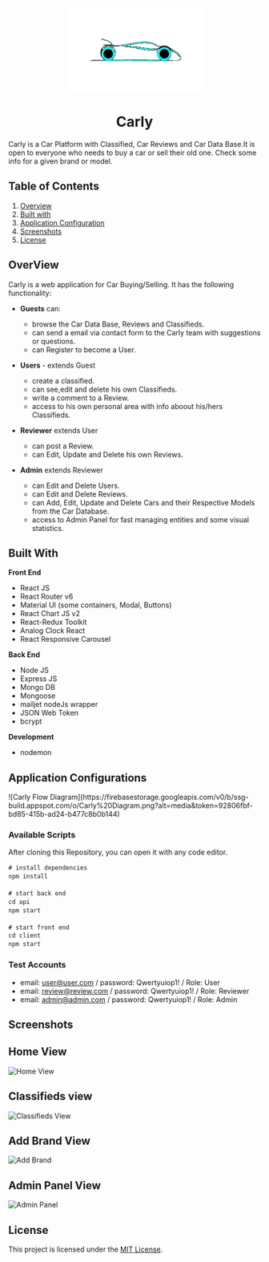<p id="start" align="center">
<br>
<img height="170rem" src="https://github.com/drinoff/carly/blob/main/client/public/images/logo.png">
  <h1 align="center" color='7582EB'>Carly</h1>
  
</p>
Carly is a Car Platform with Classified, Car Reviews and Car Data Base.It is open to everyone who needs to buy a car or sell their old one. Check some info for a given brand or model.

## Table of Contents
1. <a href="#overview">Overview</a>
2. <a href="#builtWith">Built with</a>
3. <a href="#appConfig">Application Configuration</a>
4. <a href="#appShots">Screenshots</a>
5. <a href="#license">License</a>
 



<h2 id="overview">OverView</h2>
Carly is a web application for Car Buying/Selling. It has the following functionality:

- **Guests** can: 
  - browse the Car Data Base, Reviews and Classifieds.
  - can send a email via contact form to the Carly team with suggestions or questions.
  - can Register to become a User.

- **Users** - extends Guest
  - create a classified.
  - can see,edit and delete his own Classifieds.
  - write a comment to a Review.
  - access to his own personal area with info aboout his/hers Classifieds.

- **Reviewer** extends User
  - can post a Review.
  - can Edit, Update and Delete his own Reviews.

- **Admin** extends Reviewer
  - can Edit and Delete Users.
  - can Edit and Delete Reviews.
  - can Add, Edit, Update and Delete Cars and their Respective Models from the Car Database.
  - access to Admin Panel for fast managing entities and some visual statistics.

<h2 id="builtWith">Built With</h2>

**Front End** 
- React JS
- React Router v6
- Material UI (some containers, Modal, Buttons)
- React Chart JS v2
- React-Redux Toolkit
- Analog Clock React
- React Responsive Carousel

**Back End** 
- Node JS
- Express JS
- Mongo DB
- Mongoose
- mailjet nodeJs wrapper
- JSON Web Token
- bcrypt

**Development** 
- nodemon

<h2 id="appConfig">Application Configurations</h2>
![Carly Flow Diagram](https://firebasestorage.googleapis.com/v0/b/ssg-build.appspot.com/o/Carly%20Diagram.png?alt=media&token=92806fbf-bd85-415b-ad24-b477c8b0b144)
 

### Available Scripts
After cloning this Repository, you can open it with any code editor.
```javascript
# install dependencies
npm install

# start back end
cd api
npm start

# start front end
cd client
npm start
```

### Test Accounts
   - email: user@user.com / password: Qwertyuiop1!  / Role: User
   - email: review@review.com / password: Qwertyuiop1!  / Role: Reviewer
   - email: admin@admin.com  /  password: Qwertyuiop1!  / Role: Admin

<h2 id="appShots">Screenshots</h2>

## Home View
![Home View](https://firebasestorage.googleapis.com/v0/b/ssg-build.appspot.com/o/home.png?alt=media&token=15600ee0-15ce-4df3-997e-fbb881d514ca)

## Classifieds view
![Classifieds View](https://firebasestorage.googleapis.com/v0/b/ssg-build.appspot.com/o/classifieds.png?alt=media&token=813909cf-d0f1-4dde-a048-4924fe482333)

## Add Brand View
![Add Brand](https://firebasestorage.googleapis.com/v0/b/ssg-build.appspot.com/o/addBrand.png?alt=media&token=156c8c8a-fe8d-46bf-b8f6-19f132b19064)

## Admin Panel View
![Admin Panel](https://firebasestorage.googleapis.com/v0/b/ssg-build.appspot.com/o/admin.png?alt=media&token=3bf75b52-e721-4a67-9d61-042b33239a06)

<h2 id="license">License</h2>

This project is licensed under the [MIT License](LICENSE).


